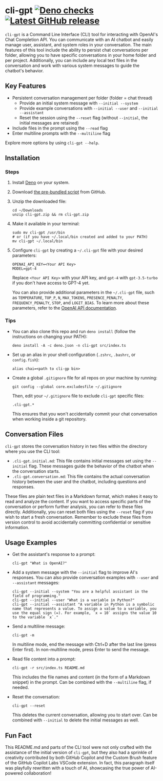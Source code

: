 # cli-gpt [![Deno checks](https://github.com/synaptiko/cli-gpt/actions/workflows/deno-checks.yml/badge.svg)](https://github.com/synaptiko/cli-gpt/actions/workflows/deno-checks.yml) [![Latest GitHub release](https://img.shields.io/github/v/release/synaptiko/cli-gpt?display_name=release)](https://github.com/synaptiko/cli-gpt/releases)


`cli-gpt` is a Command Line Interface (CLI) tool for interacting with OpenAI's Chat Completion API. You can communicate with an AI chatbot and easily manage user, assistant, and system roles in your conversation. The main features of this tool include the ability to persist chat conversations per folder, allowing you to have specific conversations in your home folder and per project. Additionally, you can include any local text files in the conversation and work with various system messages to guide the chatbot's behavior.

## Key Features

- Persistent conversation management per folder (folder = chat thread)
  - Provide an initial system message with `--initial --system`
  - Provide example conversations with `--initial --user` and `--initial --assistant`
  - Reset the session using the `--reset` flag (without `--initial`, the initial messages are retained)
- Include files in the prompt using the `--read` flag
- Enter multiline prompts with the `--multiline` flag

Explore more options by using `cli-gpt --help`.

## Installation

### Steps

1. Install [Deno](https://deno.land/manual/getting_started/installation) on your system.
2. Download [the pre-bundled script](https://github.com/synaptiko/cli-gpt/releases/latest) from GitHub.
3. Unzip the downloaded file:
   ```
   cd ~/Downloads
   unzip cli-gpt.zip && rm cli-gpt.zip
   ```
4. Make it available in your terminal:
   ```
   sudo mv cli-gpt /usr/bin
   # or (if you have ~/.local/bin created and added to your PATH)
   mv cli-gpt ~/.local/bin
   ```
5. Configure `cli-gpt` by creating a `~/.cli-gpt` file with your desired parameters:
   ```
   OPENAI_API_KEY=<Your API Key>
   MODEL=gpt-4
   ```
   Replace `<Your API Key>` with your API key, and `gpt-4` with `gpt-3.5-turbo` if you don't have access to GPT-4 yet.

   You can also provide additional parameters in the `~/.cli-gpt` file, such as `TEMPERATURE`, `TOP_P`, `N`, `MAX_TOKENS`, `PRESENCE_PENALTY`, `FREQUENCY_PENALTY`, `STOP`, and `LOGIT_BIAS`. To learn more about these parameters, refer to the [OpenAI API documentation](https://platform.openai.com/docs/api-reference/chat/create).

### Tips

- You can also clone this repo and run `deno install` (follow the instructions on changing your PATH):
  ```
  deno install -A -c deno.json -n cli-gpt src/index.ts
  ```

- Set up an alias in your shell configuration (`.zshrc`, `.bashrc`, or `config.fish`):
  ```
  alias chai=<path to cli-gp bin>
  ```

- Create a global `.gitignore` file for all repos on your machine by running:
  ```
  git config --global core.excludesfile ~/.gitignore
  ```
  Then, edit your `~/.gitignore` file to exclude `cli-gpt` specific files:
  ```
  .cli-gpt.*
  ```
  This ensures that you won't accidentally commit your chat conversation when working inside a git repository.

## Conversation Files

`cli-gpt` stores the conversation history in two files within the directory where you use the CLI tool:

- `.cli-gpt.initial.md`: This file contains initial messages set using the `--initial` flag. These messages guide the behavior of the chatbot when the conversation starts.
- `.cli-gpt.conversation.md`: This file contains the actual conversation history between the user and the chatbot, including questions and responses.

These files are plain text files in a Markdown format, which makes it easy to read and analyze the content. If you want to access specific parts of the conversation or perform further analysis, you can refer to these files directly. Additionally, you can reset both files using the `--reset` flag if you wish to start a fresh conversation. Remember to exclude these files from version control to avoid accidentally committing confidential or sensitive information.

## Usage Examples

- Get the assistant's response to a prompt:
  ```
  cli-gpt "What is OpenAI?"
  ```

- Add a system message with the `--initial` flag to improve AI's responses. You can also provide conversation examples with `--user` and `--assistant` messages:
  ```
  cli-gpt --initial --system "You are a helpful assistant in the field of programming."
  cli-gpt --initial --user "What is a variable in Python?"
  cli-gpt --initial --assistant "A variable in Python is a symbolic name that represents a value. To assign a value to a variable, you use the equal sign (=). For example, `x = 10` assigns the value 10 to the variable `x`."
  ```

- Send a multiline message:
  ```
  cli-gpt -m
  ```
  In multiline mode, end the message with Ctrl+D after the last line (press Enter first).
  In non-multiline mode, press Enter to send the message.

- Read file content into a prompt:
  ```
  cli-gpt -r src/index.ts README.md
  ```
  This includes the file names and content (in the form of a Markdown snippet) in the prompt. Can be combined with the `--multiline` flag, if needed.

- Reset the conversation:
  ```
  cli-gpt --reset
  ```
  This deletes the current conversation, allowing you to start over. Can be combined with `--initial` to delete the initial messages as well.

## Fun Fact

This README.md and parts of the CLI tool were not only crafted with the assistance of the initial version of `cli-gpt`, but they also had a sprinkle of creativity contributed by both GitHub Copilot and the Custom Brush feature of the GitHub Copilot Labs VSCode extension. In fact, this paragraph itself was playfully rewritten with a touch of AI, showcasing the true power of AI-powered collaboration!
